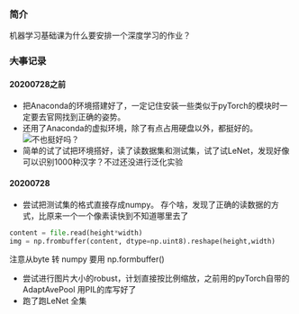 ### 简介
机器学习基础课为什么要安排一个深度学习的作业？
### ~~大事~~记录
#### 20200728之前
* 把Anaconda的环境搭建好了，一定记住安装一些类似于pyTorch的模块时一定要去官网找到正确的姿势。
* 还用了Anaconda的虚拟环境，除了有点占用硬盘以外，都挺好的。
![不也挺好吗？](file://C:/Users/Kvrmnks/Documents/Gridea/post-images/1595920396482.jpg)
* 简单的试了试把环境搭好，读了读数据集和测试集，试了试LeNet，发现好像可以识别1000种汉字？不过还没进行泛化实验
#### 20200728
* 尝试把测试集的格式直接存成numpy。
  存个啥，发现了正确的读数据的方式，比原来一个一个像素读快到不知道哪里去了
```python
content = file.read(height*width)
img = np.frombuffer(content, dtype=np.uint8).reshape(height,width)
 ```
 注意从byte 转 numpy 要用 np.formbuffer()
* 尝试进行图片大小的robust，计划直接按比例缩放，之前用的pyTorch自带的AdaptAvePool
用PIL的库写好了
* 跑了跑LeNet 全集